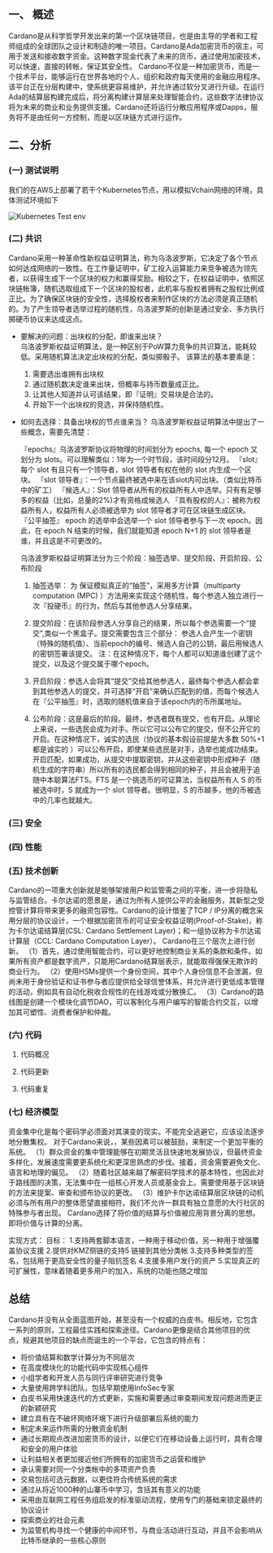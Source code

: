 ##  一、 概述
Cardano是从科学哲学开发出来的第一个区块链项目，也是由主导的学者和工程师组成的全球团队之设计和制造的唯一项目。Cardano是Ada加密货币的宿主，可用于发送和接收数字资金。这种数字现金代表了未来的货币，通过使用加密技术，可以快速，直接的转帐，保证其安全性。
Cardano不仅是一种加密货币，而是一个技术平台，能够运行在世界各地的个人、组织和政府每天使用的金融应用程序。该平台正在分层构建中，使系统更容易维护，并允许通过软分叉进行升级。在运行Ada的结算层构建完成后，将分离构建计算层来处理智能合约，这些数字法律协议将为未来的商业和业务提供支援。Cardano还将运行分散应用程序或Dapps，服务将不是由任何一方控制，而是以区块链方式进行运作。

##  二、分析

### (一) 测试说明

我们的在AWS上部署了若干个Kubernetes节点，用以模拟Vchain网络的环境，具体测试环境如下

![Kubernetes Test env](https://github.com/EVOLABTeam/benchmark/blob/master/result/md/asset/img/Kubernetes%20%20Test%20env.png)

### (二) 共识
Cardano采用一种革命性新权益证明算法，称为乌洛波罗斯，它决定了各个节点如何达成网络的一致性。在工作量证明中，矿工投入运算能力来竞争被选为领先者，以获得生成下一个区块的权力和赢得奖励。相较之下，在权益证明中，依照区块链帐簿，随机选取组成下ㄧ个区块的股权者，此机率与股权者拥有之股权比例成正比。为了确保区块链的安全性，选择股权者来制作区块的方法必须是真正随机的。为了产生领导者选举过程的随机性，乌洛波罗斯的创新是通过安全、多方执行掷硬币协议来达成这点。

- 要解决的问题：出块权的分配，即谁来出块？    
  乌洛波罗斯权益证明算法，是一种区别于PoW算力竞争的共识算法，能耗较低。采用随机算法决定出块权的分配，类似掷骰子。
  该算法的基本要素是：
  1. 需要选出谁拥有出块权
  2. 通过随机数决定谁来出块，但概率与持币数量成正比。
  3. 让其他人知道并认可该结果，即『证明』交易块是合法的。
  4. 开始下一个出块权的竞选，并保持随机性。
 
- 如何去选择：具备出块权的节点谁来当？ 
  乌洛波罗斯权益证明算法中提出了一些概念，需要先清楚：
  
  『epochs』乌洛波罗斯协议将物理的时间划分为 epochs, 每一个 epoch 又划分为 slots。可以理解类似：1年为一个时节段，该时间段分12月。
  『slot』每个 slot 有且只有一个领导者，slot 领导者有权在他的 slot 内生成一个区块。
  『slot 领导者』：一个节点最终被选中来在该slot内可出块。（类似比特币中的矿工）
  『候选人』：Slot 领导者从所有的权益所有人中选举。只有有足够多的权益（比如，总量的2%)才有资格成候选人
  『具有股权的人』：被称为权益所有人，权益所有人必须被选举为 slot 领导者才可在区块链生成区块。
  『公平抽签』  epoch 的选举中会选举一个 slot 领导者参与下一次 epoch。因此，在 epoch N 结束的时候，我们就能知道 epoch N+1 的 slot 领导者是谁，并且这是不可更改的。
  
  乌洛波罗斯权益证明算法分为三个阶段：抽签选举、提交阶段、开启阶段、公布阶段
  1. 抽签选举： 为 保证模拟真正的“抽签”，采用多方计算（multiparty computation (MPC) ）方法用来实现这个随机性，每个参选人独立进行一次『投硬币』的行为，然后与其他参选人分享结果。

  2. 提交阶段：在该阶段参选人分享自己的结果，所以每个参选需要一个“提交”,类似一个黑盒子。提交需要包含三个部分： 参选人会产生一个密钥（特殊的随机值）、当前epoch的编号、候选人自己的公钥，最后用候选人的密钥签署该提交。
    注：在这种情况下，每个人都可以知道谁创建了这个提交，以及这个提交属于哪个epoch。 

  3. 开启阶段：参选人会将其“提交”交给其他参选人，最终每个参选人都会拿到其他参选人的提交，并可选择“开启”来确认匹配到的值，而每个候选人在『公平抽签』时，选取的随机值来自于该epoch内的币所属地址。 


  4. 公布阶段：这是最后的阶段。最终，参选者既有提交，也有开启。从理论上来说，一些选民会成为对手。所以它可以公布它的提交，但不公开它的开启。在这种情况下，诚实的选民（协议的基本假设前提是大多数 50%+1都是诚实的 ）可以公布开启，即使某些选民是对手，选举也能成功结束。开启匹配，如果成功，从提交中提取密钥，并从这些密钥中形成种子（随机生成的字符串）所以所有的选民都会得到相同的种子，并且会被用于追随中本聪算法FTS。FTS 是一个挑选币的可证算法，当权益所有人 S 的币被选中时，S 就成为一个 slot 领导者。很明显，S 的币越多，他的币被选中的几率也就越大。
   

### (三) 安全
 

### (四) 性能


### (五) 技术创新
Cardano的一项重大创新就是能够架接用户和监管需之间的平衡，进一步将隐私与监管结合。卡尔达诺的愿景是，通过为所有人提供公平的金融服务，其新型之受控管计算将带来更多的融资包容性。Cardano的设计借鉴了TCP / IP分离的概念采用分层的协议设计，一个根据加密货币的可证安全权益证明(Proof-of-Stake)，称为卡尔达诺结算层(CSL: Cardano Settlement Layer)；和一组协议称为卡尔达诺计算层（CCL: Cardano Computation Layer）。
Cardano在三个层次上进行创新。
（1）首先，通过使用智能合约，可以更好地控制商业关系的条款和条件。如果所有资产都是数字资产，只能用Cardano结算层表示，就能取得强保无欺诈的商业行为。
（2）使用HSMs提供一个身份空间，其中个人身份信息不会泄漏，但尚未用于身份验证和证书参与者应提供给全球信誉体系，并允许进行更低成本管理的活动，例如具有自动化税收合规性的在线游戏或分散换汇。
（3）Cardano的路线图是创建一个模块化调节DAO，可以客制化与用户编写的智能合约交互，以增加其可塑性、消费者保护和仲裁。

### (六) 代码

1. 代码概况


2. 代码更新



3. 代码重复


### (七) 经济模型
  资金集中化是每个密码学必须面对其演变的现实。不能完全逃避它，应该设法逐步地分散集权。
对于Cardano来说，，某些因素可以被鼓励，来制定一个更加平衡的系统。
（1）群众资金的集中管理能够在初期灵活且快速地发展协议，但最终资金多样化，发展速度需要更系统化和更深思熟虑的步伐。接着，资金需要避免文化、语言和地理的偏见。
（2）随着社区越来越了解密码学技术的基本特性，也因此对于路线图的决策，无法集中在一组核心开发人员或基金会上。需要使用基于区块链的方法来提案、审查和颁布协议的更改。
（3）维护卡尔达诺结算层区块链的动机必须与所有用户的整体愿望直接相符。我们不允许一群具有独立意愿的大行社区的特殊参与者出现。
Cardano选择了将价值的结算与价值被应用背景分离的思想。即将价值与计算的分离。

实现方式： 
目标：
1.支持两套脚本语言，一种用于移动价值，另一种用于增强覆盖协议支援
2.提供对KMZ侧链的支持5 链接到其他分类帐
3.支持多种类型的签名，包括用于更高安全性的量子阻抗签名
4.支援多用户发行的资产
5.实现真正的可扩展性，意味着随着更多用户的加入，系统的功能也随之增加

## 总结
Cardano并没有从全面蓝图开始，甚至没有一个权威的白皮书。相反地，它包含一系列的原则，工程最佳实践和探索途径。Cardano更像是结合其他项目的优点，规避其他项目的缺点而诞生的一个平台，它包含的特点有：
- 将价值结算和数学计算分为不同层次
- 在高度模块化的功能代码中实现核心组件
- 小组学者和开发人员与同行评审研究进行竞争
- 大量使用跨学科团队，包括早期使用InfoSec专家
- 白皮书采用快速迭代的方式更新，实施和需要通过审查期间发现问题进而更正的新颖研究
- 建立具有在不破坏网络环境下进行升级部署后系统的能力
- 制定未来运作所需的分散资金机制
- 通过长期观点改进加密货币的设计，以便它们在移动设备上运行时，具有合理和安全的用户体验
- 让利益相关者更加接近他们所拥有的加密货币之运营和维护
- 承认需要对同一个分类帐中的多项资产负责
- 交易包括可选元数据，以更佳符合传统系统的需求
- 通过从将近1000种的山寨币中学习，含括其有意义的功能
- 采用由互联网工程任务组启发的标准驱动流程，使用专门的基础来锁定最终的协议设计
- 探索商业的社会元素
- 为监管机构寻找一个健康的中间环节，与商业活动进行互动，并且不会影响从比特币继承的一些核心原则
